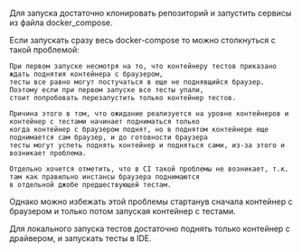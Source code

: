 Для запуска достаточно клонировать репозиторий и запустить сервисы из файла docker_compose.

Если запускать сразу весь docker-compose то можно столкнуться с такой проблемой:
    
    При первом запуске несмотря на то, что контейнеру тестов приказано ждать поднятия контейнера с браузером,
    тесты все равно могут постучаться в еще не поднявщийся браузер. Поэтому если при первом запуске все тесты упали,
    стоит попробовать перезапустить только контейнер тестов.
    
    Причина этого в том, что ожидание реализуется на уровне контейнеров и контейнер с тестами начинает подниматься только
    когда контейнер с браузером поднят, но в поднятом контейнере еще поднимается сам браузер, и до готовности браузера 
    тесты могут успеть поднять контейнер и подняться сами, из-за этого и возникает проблема.
    
    Отдельно хочется отметить, что в CI такой проблемы не возникает, т.к. там как правильно инстансы браузера поднимаются 
    в отдельной джобе предшествующей тестам.

Однако можно избежать этой проблемы стартанув сначала контейнер с браузером и только потом запуская контейнер с тестами.

Для локального запуска тестов достаточно поднять только контейнер с драйвером, и запускать тесты в IDE.
